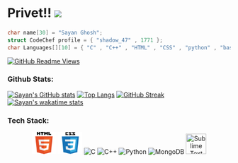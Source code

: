# Privet!! <img src="https://raw.githubusercontent.com/MartinHeinz/MartinHeinz/master/wave.gif" width="30px">

```c++
char name[30] = "Sayan Ghosh";
struct CodeChef profile = { "shadow_47" , 1771 };
char Languages[][10] = { "C" , "C++" , "HTML" , "CSS" , "python" , "bash" };
```
<div align=left>
 
 [![GitHub Readme Views](https://komarev.com/ghpvc/?username=Shadow129-sys&color=blue&style=flat&label=VIEWS)](https://github.com/Shadow129-sys)
</div>

### Github Stats:
<div align=left>
 
 [![Sayan's GitHub stats](https://github-readme-stats.vercel.app/api?username=Shadow129-sys&count_private=true&icon_color=07a312&hide_title=true&hide_border=true&show_icons=true&theme=react)](https://github.com/Shadow129-sys)
 [![Top Langs](https://github-readme-stats.vercel.app/api/top-langs/?username=Shadow129-sys&langs_count=8&hide_border=true&border_radius=5&card_width=297&layout=compact&theme=react&show_icons=true)](https://github.com/Shadow129-sys)
[![GitHub Streak](http://github-readme-streak-stats.herokuapp.com?user=Shadow129-sys&theme=dark&hide_border=true&theme=react)](https://git.io/streak-stats)
[![Sayan's wakatime stats](https://github-readme-stats.vercel.app/api/wakatime?username=Shadow129-sys)](https://github.com/Shadow129-sys)
 
</div>

### Tech Stack:
<div align=center>  

<img src="https://raw.githubusercontent.com/github/explore/80688e429a7d4ef2fca1e82350fe8e3517d3494d/topics/html/html.png" title="HTML" height=50 width=55>
<img src="https://raw.githubusercontent.com/github/explore/80688e429a7d4ef2fca1e82350fe8e3517d3494d/topics/css/css.png" title="CSS" height=50 width=55>
<img src="https://img.icons8.com/color/50/000000/c-programming.png" title="C" >
<img src="https://img.icons8.com/color/48/000000/c-plus-plus-logo.png" title="C++" >
<img src="https://img.icons8.com/color/48/000000/python.png" title="Python" >
<img src="https://img.icons8.com/color/48/000000/mongodb.png" title="MongoDB" >
<img src="https://i.pinimg.com/originals/a5/5c/95/a55c95d456f53c3961f50aa94d2a93c0.png" title="Sublime Text" height=46 width=46>
</div>

<!--
**Shadow129-sys/Shadow129-sys** is a ✨ _special_ ✨ repository because its `README.md` (this file) appears on your GitHub profile.

Here are some ideas to get you started:

- 🔭 I’m currently working on ...
- 🌱 I’m currently learning ...
- 👯 I’m looking to collaborate on ...
- 🤔 I’m looking for help with ...
- 💬 Ask me about ...
- 📫 How to reach me: ...
- 😄 Pronouns: ...
- ⚡ Fun fact: ...
-->
